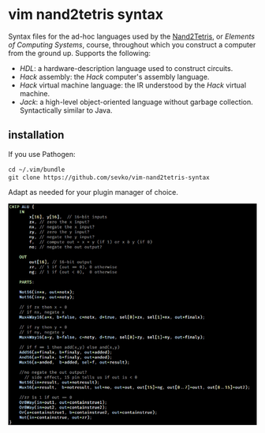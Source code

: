 # vim nand2tetris syntax
Syntax files for the ad-hoc languages used by the [Nand2Tetris](http://www.nand2tetris.org/), or *Elements of Computing
Systems*, course, throughout which you construct a computer from the ground up. Supports the following:

  * *HDL*: a hardware-description language used to construct circuits.
  * *Hack* assembly: the *Hack* computer's assembly language.
  * *Hack* virtual machine language: the IR understood by the *Hack* virtual machine.
  * *Jack*: a high-level object-oriented language without garbage collection. Syntactically similar to Java.

## installation
If you use Pathogen:

```
cd ~/.vim/bundle
git clone https://github.com/sevko/vim-nand2tetris-syntax
```

Adapt as needed for your plugin manager of choice.

![hdl](readme_docs/hdl.png)
